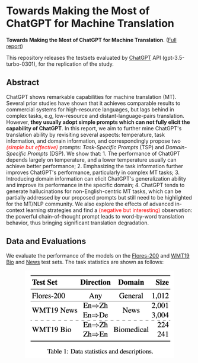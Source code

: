 # Towards Making the Most of ChatGPT for Machine Translation

<b>Towards Making the Most of ChatGPT for Machine Translation</b>. ([Full report](https://github.com/Romainpkq/ChatGPT4MT/sources/report.pdf))

This repository releases the testsets evaluated by [ChatGPT](https://chat.openai.com/chat) API (gpt-3.5-turbo-0301),  for the replication of the study.

## Abstract

ChatGPT shows remarkable capabilities for machine translation (MT). Several prior studies have shown that it achieves comparable results to commercial systems for high-resource languages, but lags behind in complex tasks, e.g, low-resource and distant-language-pairs translation. However, **they usually adopt simple prompts which can not fully elicit the capability of ChatGPT**. In this report, we aim to further mine ChatGPT's translation ability by revisiting several aspects: temperature, task information, and domain information, and correspondingly propose two *<font color=red>(simple but effective)</font>* prompts: *Task-Specific Prompts* (TSP) and *Domain-Specific Prompts* (DSP). We show that: 1. The performance of ChatGPT depends largely on temperature, and a lower temperature usually can achieve better performance; 2. Emphasizing the task information further improves ChatGPT's performance, particularly in complex MT tasks; 3. Introducing domain information can elicit ChatGPT's generalization ability and improve its performance in the specific domain; 4. ChatGPT tends to generate hallucinations for non-English-centric MT tasks, which can be partially addressed by our proposed prompts but still need to be highlighted for the MT/NLP community.
We also explore the effects of advanced in-context learning strategies and find a <font color=red>(negative but interesting)</font> observation: the powerful chain-of-thought prompt leads to word-by-word translation behavior, thus bringing significant translation degradation.

## Data and Evaluations

We evaluate the performance of the models on the [Flores-200](https://github.com/facebookresearch/flores/tree/main/flores200) and [WMT19 Bio](https://www.statmt.org/wmt19/biomedical-translation-task.html) and  [News](https://www.statmt.org/wmt19/translation-task.html) test sets. The task statistics are shown as follows:


<div align="center">
    <img width="80%" alt="image" src="./figures/datasets.png">
</div>
